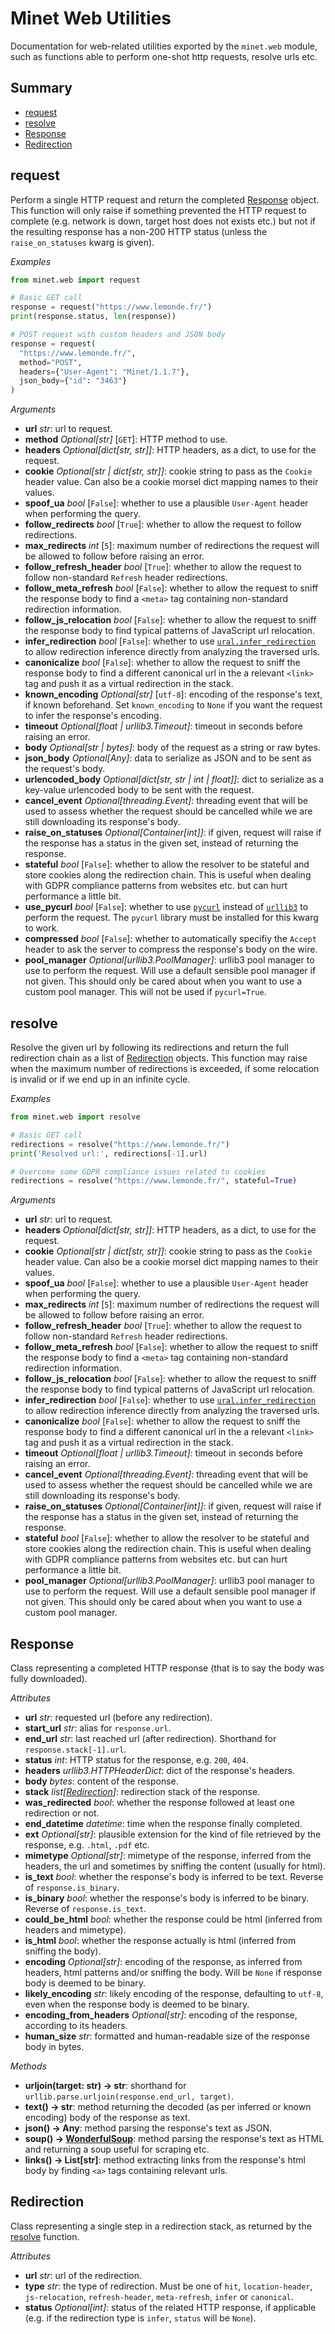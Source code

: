 # Minet Web Utilities

Documentation for web-related utilities exported by the `minet.web` module, such as functions able to perform one-shot http requests, resolve urls etc.

## Summary

- [request](#request)
- [resolve](#resolve)
- [Response](#response)
- [Redirection](#redirection)

## request

Perform a single HTTP request and return the completed [Response](#response) object. This function will only raise if something prevented the HTTP request to complete (e.g. network is down, target host does not exists etc.) but not if the resulting response has a non-200 HTTP status (unless the `raise_on_statuses` kwarg is given).

*Examples*

```python
from minet.web import request

# Basic GET call
response = request("https://www.lemonde.fr/")
print(response.status, len(response))

# POST request with custom headers and JSON body
response = request(
  "https://www.lemonde.fr/",
  method="POST",
  headers={"User-Agent": "Minet/1.1.7"},
  json_body={"id": "3463"}
)
```

*Arguments*

- **url** *str*: url to request.
- **method** *Optional[str]* [`GET`]: HTTP method to use.
- **headers** *Optional[dict[str, str]]*: HTTP headers, as a dict, to use for the request.
- **cookie** *Optional[str | dict[str, str]]*: cookie string to pass as the `Cookie` header value. Can also be a cookie morsel dict mapping names to their values.
- **spoof_ua** *bool* [`False`]: whether to use a plausible `User-Agent` header when performing the query.
- **follow_redirects** *bool* [`True`]: whether to allow the request to follow redirections.
- **max_redirects** *int* [`5`]: maximum number of redirections the request will be allowed to follow before raising an error.
- **follow_refresh_header** *bool* [`True`]: whether to allow the request to follow non-standard `Refresh` header redirections.
- **follow_meta_refresh** *bool* [`False`]: whether to allow the request to sniff the response body to find a `<meta>` tag containing non-standard redirection information.
- **follow_js_relocation** *bool* [`False`]: whether to allow the request to sniff the response body to find typical patterns of JavaScript url relocation.
- **infer_redirection** *bool* [`False`]: whether to use [`ural.infer_redirection`](https://github.com/medialab/ural#infer_redirection) to allow redirection inference directly from analyzing the traversed urls.
- **canonicalize** *bool* [`False`]: whether to allow the request to sniff the response body to find a different canonical url in the a relevant `<link>` tag and push it as a virtual redirection in the stack.
- **known_encoding** *Optional[str]* [`utf-8`]: encoding of the response's text, if known beforehand. Set `known_encoding` to `None` if you want the request to infer the response's encoding.
- **timeout** *Optional[float | urllib3.Timeout]*: timeout in seconds before raising an error.
- **body** *Optional[str | bytes]*: body of the request as a string or raw bytes.
- **json_body** *Optional[Any]*: data to serialize as JSON and to be sent as the request's body.
- **urlencoded_body** *Optional[dict[str, str | int | float]]*: dict to serialize as a key-value urlencoded body to be sent with the request.
- **cancel_event** *Optional[threading.Event]*: threading event that will be used to assess whether the request should be cancelled while we are still downloading its response's body.
- **raise_on_statuses** *Optional[Container[int]]*: if given, request will raise if the response has a status in the given set, instead of returning the response.
- **stateful** *bool* [`False`]: whether to allow the resolver to be stateful and store cookies along the redirection chain. This is useful when dealing with GDPR compliance patterns from websites etc. but can hurt performance a little bit.
- **use_pycurl** *bool* [`False`]: whether to use [`pycurl`](http://pycurl.io/) instead of [`urllib3`](https://urllib3.readthedocs.io/en/stable/) to perform the request. The `pycurl` library must be installed for this kwarg to work.
- **compressed** *bool* [`False`]: whether to automatically specifiy the `Accept` header to ask the server to compress the response's body on the wire.
- **pool_manager** *Optional[urllib3.PoolManager]*: urllib3 pool manager to use to perform the request. Will use a default sensible pool manager if not given. This should only be cared about when you want to use a custom pool manager. This will not be used if `pycurl=True`.

## resolve

Resolve the given url by following its redirections and return the full redirection chain as a list of [Redirection](#redirection) objects. This function may raise when the maximum number of redirections is exceeded, if some relocation is invalid or if we end up in an infinite cycle.

*Examples*

```python
from minet.web import resolve

# Basic GET call
redirections = resolve("https://www.lemonde.fr/")
print('Resolved url:', redirections[-1].url)

# Overcome some GDPR compliance issues related to cookies
redirections = resolve("https://www.lemonde.fr/", stateful=True)
```

*Arguments*

- **url** *str*: url to request.
- **headers** *Optional[dict[str, str]]*: HTTP headers, as a dict, to use for the request.
- **cookie** *Optional[str | dict[str, str]]*: cookie string to pass as the `Cookie` header value. Can also be a cookie morsel dict mapping names to their values.
- **spoof_ua** *bool* [`False`]: whether to use a plausible `User-Agent` header when performing the query.
- **max_redirects** *int* [`5`]: maximum number of redirections the request will be allowed to follow before raising an error.
- **follow_refresh_header** *bool* [`True`]: whether to allow the request to follow non-standard `Refresh` header redirections.
- **follow_meta_refresh** *bool* [`False`]: whether to allow the request to sniff the response body to find a `<meta>` tag containing non-standard redirection information.
- **follow_js_relocation** *bool* [`False`]: whether to allow the request to sniff the response body to find typical patterns of JavaScript url relocation.
- **infer_redirection** *bool* [`False`]: whether to use [`ural.infer_redirection`](https://github.com/medialab/ural#infer_redirection) to allow redirection inference directly from analyzing the traversed urls.
- **canonicalize** *bool* [`False`]: whether to allow the request to sniff the response body to find a different canonical url in the a relevant `<link>` tag and push it as a virtual redirection in the stack.
- **timeout** *Optional[float | urllib3.Timeout]*: timeout in seconds before raising an error.
- **cancel_event** *Optional[threading.Event]*: threading event that will be used to assess whether the request should be cancelled while we are still downloading its response's body.
- **raise_on_statuses** *Optional[Container[int]]*: if given, request will raise if the response has a status in the given set, instead of returning the response.
- **stateful** *bool* [`False`]: whether to allow the resolver to be stateful and store cookies along the redirection chain. This is useful when dealing with GDPR compliance patterns from websites etc. but can hurt performance a little bit.
- **pool_manager** *Optional[urllib3.PoolManager]*: urllib3 pool manager to use to perform the request. Will use a default sensible pool manager if not given. This should only be cared about when you want to use a custom pool manager.

## Response

Class representing a completed HTTP response (that is to say the body was fully downloaded).

*Attributes*

- **url** *str*: requested url (before any redirection).
- **start_url** *str*: alias for `response.url`.
- **end_url** *str*: last reached url (after redirection). Shorthand for `response.stack[-1].url`.
- **status** *int*: HTTP status for the response, e.g. `200`, `404`.
- **headers** *urllib3.HTTPHeaderDict*: dict of the response's headers.
- **body** *bytes*: content of the response.
- **stack** *list[[Redirection](#redirection)]*: redirection stack of the response.
- **was_redirected** *bool*: whether the response followed at least one redirection or not.
- **end_datetime** *datetime*: time when the response finally completed.
- **ext** *Optional[str]*: plausible extension for the kind of file retrieved by the response, e.g. `.html`, `.pdf` etc.
- **mimetype** *Optional[str]*: mimetype of the response, inferred from the headers, the url and sometimes by sniffing the content (usually for html).
- **is_text** *bool*: whether the response's body is inferred to be text. Reverse of `response.is_binary`.
- **is_binary** *bool*: whether the response's body is inferred to be binary. Reverse of `response.is_text`.
- **could_be_html** *bool*: whether the response could be html (inferred from headers and mimetype).
- **is_html** *bool*: whether the response actually is html (inferred from sniffing the body).
- **encoding** *Optional[str]*: encoding of the response, as inferred from headers, html patterns and/or sniffing the body. Will be `None` if response body is deemed to be binary.
- **likely_encoding** *str*: likely encoding of the response, defaulting to `utf-8`, even when the response body is deemed to be binary.
- **encoding_from_headers** *Optional[str]*: encoding of the response, according to its headers.
- **human_size** *str*: formatted and human-readable size of the response body in bytes.

*Methods*

- **urljoin(target: str) -> str**: shorthand for `urllib.parse.urljoin(response.end_url, target)`.
- **text() -> str**: method returning the decoded (as per inferred or known encoding) body of the response as text.
- **json() -> Any**: method parsing the response's text as JSON.
- **soup() -> [WonderfulSoup](./soup.md#wonderfulsoup)**: method parsing the response's text as HTML and returning a soup useful for scraping etc.
- **links() -> List[str]**: method extracting links from the response's html body by finding `<a>` tags containing relevant urls.

## Redirection

Class representing a single step in a redirection stack, as returned by the [resolve](#resolve) function.

*Attributes*

- **url** *str*: url of the redirection.
- **type** *str*: the type of redirection. Must be one of `hit`, `location-header`, `js-relocation`, `refresh-header`, `meta-refresh`, `infer` or `canonical`.
- **status** *Optional[int]*: status of the related HTTP response, if applicable (e.g. if the redirection type is `infer`, `status` will be `None`).
